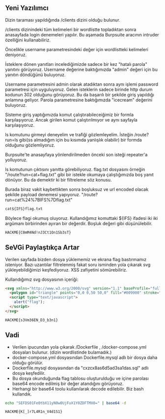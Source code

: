 
## Yeni Yazılımcı

Dizin taraması yapıldığında /clients dizini olduğu bulunur.

/clients dizinindeki tüm kelimeleri bir wordlistte topladıktan sonra anasayfada login denemeleri yapılır. Bu aşamada Burpsuite aracının intruder özelliğini kullanabiliriz.

Öncelikle username parametresindeki değer için wordlistteki kelimeleri deniyoruz.

İsteklere dönen yanıtları incelediğimizde sadece bir kez "hatalı parola" yanıtını görüyoruz. Username değerine baktığımızda "admin" değeri için bu yanıtın döndüğünü buluyoruz.

Username parametresini admin olarak atadıktan sonra aynı işlemi password parametresi için uyguluyoruz. Gelen isteklerin sadece birinde http durum kodunun 302 olduğunu görüyoruz. Bu da başarılı bir şekilde giriş yapıldığı anlamına geliyor. Parola parametresine baktığımızda "icecream" değerini buluyoruz.

Sisteme giriş yaptığımızda komut çalıştırabileceiğimiz bir formla karşılaşıyoruz. Ancak girilen komut çalıştırılmıyor ve aynı sayfayla karşılaşıyoruz.

ls komutunu girmeyi deneyelim ve trafiği gözlemleyelim. İsteğin /route?run=ls gibi(ss almadığım için bu kısımda yanlışlık olabilir) bir formda olduğunu gözlemliyoruz.

Burpsuite'te anasayfaya yönlendirilmeden önceki son isteği repeater'a yolluyoruz.

ls komutunun çıktısını yanıtta görebiliyoruz. flag.txt dosyasını örneğin "/route?run=cat+flag.txt" gibi bir istekle okumaya çalıştığımızda boş yanıt dönüyor. Bu da demektir ki bir filtreleme söz konusu.

Burada biraz vakit kaybettikten sonra boşluksuz ve url encoded olacak şekilde payload denemesi yapıyoruz. "/route?run=cat%24%7BIFS%7Dflag.txt"

```python
cat${IFS}flag.txt
```

Böylece flagi okumuş oluyoruz. Kullandığımız komuttaki ${IFS} ifadesi iki iki argümanı birbirinden ayıran bir değerdir. Boşluk değeri gibi düşünülebilir.

```
HACKME{C0mM4Nd!nJ3Ct1On1Sb3sT}
```


## SeVGi Paylaştıkça Artar

Verilen sayfada bizden dosya yüklememiz ve ekrana flag bastırmamız isteniyor. Bazı uzantılar filtrelenmiş fakat soru isminden yola çıkarak svg yükleyebildiğimizi keşfediyoruz. XSS zafiyetini sömürebiliriz.

Kullandığımız svg dosyasının içeriği:

```html
<svg xmlns="http://www.w3.org/2000/svg" version="1.1" baseProfile="full">
  <polygon id="triangle" points="0,0 0,50 50,0" fill="#009900" stroke="#004400"/>
  <script type="text/javascript">
    alert("flag");
  </script>
</svg>
```

```
HACKME{s3Vm36EN_D3_b3n1}
```

## Vadi

- Verilen ipucundan yola çıkarak /Dockerfile , /docker-compose.yml dosyaları bulunur. (dizin wordlistinde bulamadık.)
- docker-compose.yml dosyasından Dockerfile.mysql adlı bir dosya daha olduğu görülür. 
- Dockerfile.mysql dosyasından da "cxzcx8as6d5ad3sa1das.sql" adlı dosya keşfedilir.
- Bu dosya okunduğunda flag tablosu oluşturulduğu ve içine parolası base64 encode edilmiş bir değer atandığını görüyoruz.
- Herhangi bir base64 toolu kullanılarak decode edilebilir. Biz bash kullandık.

```bash
echo "SEFDS01Fe0tbX11yN0w0UjFuX1Y0ZDFTMX0=" | base64 -d
```

```
HACKME{K[_]r7L4R1n_V4d1S1}
```
